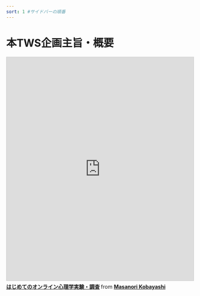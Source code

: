 ```yaml
---
sort: 1 #サイドバーの順番
---
```

# 本TWS企画主旨・概要

<iframe src="https://www.slideshare.net/slideshow/embed_code/key/mofPv1rET4Fqex" width="800" height="600" frameborder="0" marginwidth="0" marginheight="0" scrolling="no" style="border:1px solid #CCC; border-width:1px; margin-bottom:5px; max-width: 100%;" allowfullscreen> </iframe> <div style="margin-bottom:5px"> <strong> <a href="https://www.slideshare.net/secret/mofPv1rET4Fqex" title="はじめてのオンライン心理学実験・調査" target="_blank">はじめてのオンライン心理学実験・調査</a> </strong> from <strong><a href="https://www.slideshare.net/mk1124" target="_blank">Masanori Kobayashi</a></strong> </div>